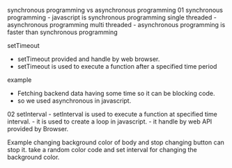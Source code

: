 synchronous programming vs asynchronous programming
01 synchronous programming - javascript is synchronous programming single threaded - asynchronous programming multi threaded - asynchronous programming is faster than synchronous programming


setTimeout
- setTimeout provided and handle by web browser.
- setTimeout is used to execute a function after a specified time period

example
- Fetching backend data having some time so it can be blocking code.
- so we used asynchronous in javascript.

02 setInterval - setInterval is used to execute a function at specified time interval. - it is used to create a loop in javascript. - it handle by web API provided by Browser.

Example
changing background color of body and stop changing button can stop it.
take a random color code and set interval for changing the background color.


